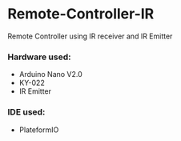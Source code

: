 # Remote-Controller-IR
Remote Controller using IR receiver and IR Emitter

### Hardware used:
- Arduino Nano V2.0
- KY-022
- IR Emitter

### IDE used:
- PlateformIO
